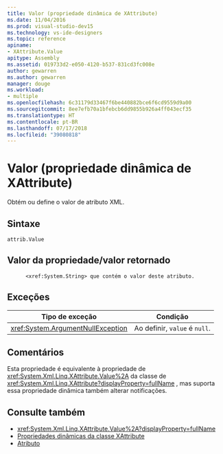 ```yaml
---
title: Valor (propriedade dinâmica de XAttribute)
ms.date: 11/04/2016
ms.prod: visual-studio-dev15
ms.technology: vs-ide-designers
ms.topic: reference
apiname:
- XAttribute.Value
apitype: Assembly
ms.assetid: 019733d2-e050-4120-b537-831cd3fc008e
author: gewarren
ms.author: gewarren
manager: douge
ms.workload:
- multiple
ms.openlocfilehash: 6c31179d33467f6be440882bce6f6cd9559d9a00
ms.sourcegitcommit: 8ee7efb70a1bfebcb6dd9855b926a4ff043ecf35
ms.translationtype: HT
ms.contentlocale: pt-BR
ms.lasthandoff: 07/17/2018
ms.locfileid: "39080818"
---
```

# <a name="value-xattribute-dynamic-property"></a>Valor (propriedade dinâmica de XAttribute)

Obtém ou define o valor de atributo XML.

## <a name="syntax"></a>Sintaxe

```xaml
attrib.Value
```

## <a name="property-valuereturn-value"></a>Valor da propriedade/valor retornado


          <xref:System.String> que contém o valor deste atributo.

## <a name="exceptions"></a>Exceções

|Tipo de exceção|Condição|
|--------------------|---------------|
|<xref:System.ArgumentNullException>|Ao definir, `value` é `null`.|

## <a name="remarks"></a>Comentários

Esta propriedade é equivalente à propriedade de <xref:System.Xml.Linq.XAttribute.Value%2A> da classe de <xref:System.Xml.Linq.XAttribute?displayProperty=fullName> , mas suporta essa propriedade dinâmica também alterar notificações.

## <a name="see-also"></a>Consulte também

- <xref:System.Xml.Linq.XAttribute.Value%2A?displayProperty=fullName>
- [Propriedades dinâmicas da classe XAttribute](../designers/xattribute-class-dynamic-properties.md)
- [Atributo](../designers/attribute-xelement-dynamic-property.md)
